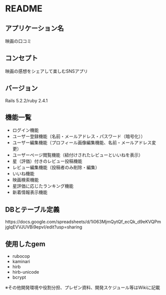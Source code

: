 # README

<h2>アプリケーション名</h2>
<p>映画の口コミ</p>

<h2>コンセプト</h2>
<p>映画の感想をシェアして楽しむSNSアプリ</p>
<h2>バージョン</h2>
<p>Rails 5.2.2/ruby 2.4.1</p>
<h2>機能一覧</h2>
<ul>
  <li>ログイン機能</li>
  <li>ユーザー登録機能（名前・メールアドレス・パスワード（暗号化））</li>
  <li>ユーザー編集機能（プロフィール画像編集機能、名前・メールアドレス変更）</li>
  <li>ユーザーページ閲覧機能（紐付けされたレビューといいねを表示）</li>
  <li>星（評価）付きのレビュー投稿機能</li>
  <li>レビュー編集機能（投稿者のみ削除・編集）</li>
  <li>いいね機能</li>
  <li>映画検索機能</li>
  <li>星評価に応じたランキング機能</li>
  <li>新着情報表示機能</li>
</ul>
<h2>DBとテーブル定義</h2>
 <p>https://docs.google.com/spreadsheets/d/1i063MjmQytQf_ecQk_d9eKVQPmjglqEVVJUVBi9epvI/edit?usp=sharing<p/>
<h2>使用したgem</h2>
<ul>
  <li>rubocop</li>
  <li>kaminari</li>
  <li>hirb</li>
  <li>hirb-unicode</li>
  <li>bcrypt</li>
  </ul>
<p>※その他開発環境や役割分担、プレゼン資料、開発スケジュール等はWikiに記載</p>
